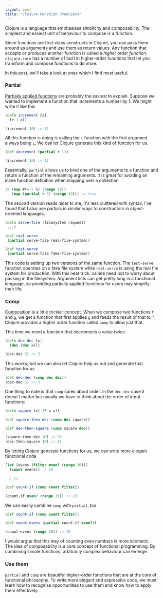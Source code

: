 ```yaml
---
layout: post
title: "Clojure Function Producers"
---
```

Clojure is a language that emphasises simplicity and composability. The simplest and easiest unit of behaviour to compose is a function.

Since functions are first-class constructs in Clojure, you can pass them around as arguments and use them as return values. Any function that accepts or produces another function is called a _higher order function_.  `clojure.core` has a number of built in higher-order functions that let you transform and compose functions to do more.

In this post, we'll take a look at ones which I find most useful.

### Partial

[Partially applied functions](http://en.wikipedia.org/wiki/Partial_application) are probably the easiest to explain. Suppose we wanted to implement a function that increments a number by 1. We might write it like this

```clojure
(defn increment [x]
  (+ 1 x))

(increment 10) ;> 11
```

All this function is doing is calling the `+` function with the first argument always being `1`. We can let Clojure generate this kind of function for us.

```clojure
(def increment (partial + 1))

(increment 10) ;> 11
```

Essentially, `partial` allows us to bind one of the arguments to a function and return a function of the remaining arguments. It is great for avoiding an inline function definition when mapping over a collection

```clojure
(= (map #(+ 5 %) (range 10)) 
   (map (partial + 5) (range 10))) ;> true
```

The second version reads nicer to me, it's less cluttered with syntax. I've found that I also use partials in similar ways to constructors in object-oriented languages.

```clojure
(defn serve-file [filesystem request]
 ...)

(def real-serve 
 (partial serve-file real-file-system))

(def test-serve 
 (partial serve-file fake-file-system))
```

This code is setting up two versions of the same function. The `test-serve` function operates on a fake file system while `real-serve` is using the real file system for production. With this neat trick, callers need not to worry about passing in the filesystem. Argument lists can get pretty long in a functional language, so providing partially applied functions for users may simplify their life.

### Comp

[Composition](http://en.wikipedia.org/wiki/Function_composition) is a little trickier concept. When we compose two functions `f` and `g`, we get a function that first applies `g` and feeds the result of that to `f`. Clojure provides a higher order function called `comp` to allow just that.

This time we need a function that decrements a value twice.

```clojure
(defn dec-dec [x]
  (dec (dec x)))

(dec-dec 5) ;> 3
```

This works, but we can also let Clojure help us out and generate that function for us

```clojure
(def dec-dec (comp dec dec))
(dec-dec 5) ;> 3
```

One thing to note is that `comp` cares about order. In the `dec-dec` case it doesn't matter but usually we have to think about the order of input functions:

```clojure
(defn square [x] (* x x))

(def square-then-dec (comp dec square))

(def dec-then-square (comp square dec))

(square-then-dec 10) ;> 99
(dec-then-square 10) ;> 81
```

By letting Clojure generate functions for us, we can write more elegant functional code

```clojure
(let [evens (filter even? (range 20))]
  (count evens)) ;> 10

  ; vs

(def count-if (comp count filter))

(count-if even? (range 20)) ;> 10
```

We can easily combine `comp` with `partial`, too

```clojure
(def count-if (comp count filter))

(def count-evens (partial count-if even?))

(count-evens (range 20)) ;> 10
```

I would argue that this way of counting even numbers is more idiomatic. The idea of composability is a core concept of functional programming. By combining simple functions, arbitrarily complex behaviour can emerge.

### Use them

`partial` and `comp` are beautiful higher-order functions that are at the core of functional philosophy. To write more elegant and expressive code, we must learn how to recognise opportunities to use them and know how to apply them effectively.
